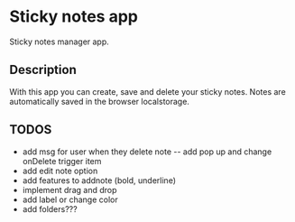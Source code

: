 # Sticky notes app

Sticky notes manager app.

## Description

With this app you can create, save and delete your sticky notes.
Notes are automatically saved in the browser localstorage.

## TODOS

- add msg for user when they delete note -- add pop up and change onDelete trigger item
- add edit note option
- add features to addnote (bold, underline)
- implement drag and drop
- add label or change color
- add folders???
